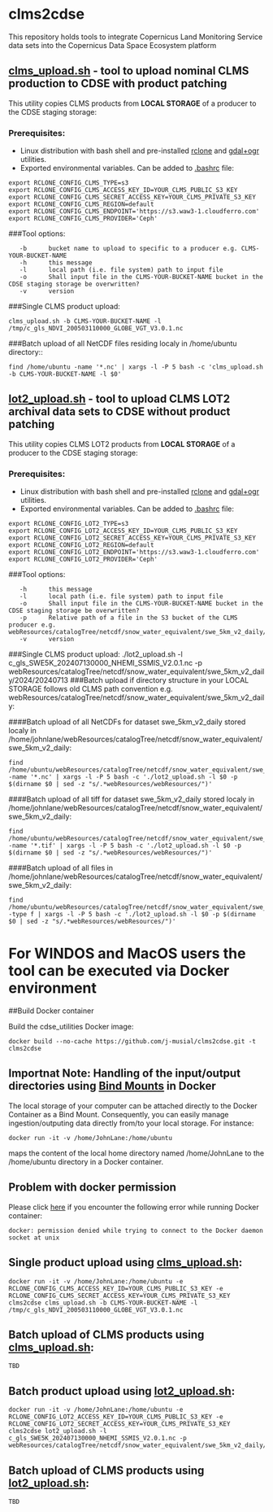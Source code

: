# clms2cdse
This repository holds tools to integrate Copernicus Land Monitoring Service data sets into the Copernicus Data Space Ecosystem platform

## [clms_upload.sh](https://github.com/j-musial/clms2cdse/blob/main/clms_upload.sh) - tool to upload nominal CLMS production to CDSE with product patching

This utility copies CLMS products from **LOCAL STORAGE** of a producer to the CDSE staging storage:

### Prerequisites:

- Linux distribution with bash shell and pre-installed [rclone](https://rclone.org/docs/) and [gdal+ogr](https://gdal.org/en/stable/download.html#binaries) utilities.
- Exported environmental variables. Can be added to [.bashrc](https://www.digitalocean.com/community/tutorials/bashrc-file-in-linux) file:

```
export RCLONE_CONFIG_CLMS_TYPE=s3
export RCLONE_CONFIG_CLMS_ACCESS_KEY_ID=YOUR_CLMS_PUBLIC_S3_KEY
export RCLONE_CONFIG_CLMS_SECRET_ACCESS_KEY=YOUR_CLMS_PRIVATE_S3_KEY
export RCLONE_CONFIG_CLMS_REGION=default
export RCLONE_CONFIG_CLMS_ENDPOINT='https://s3.waw3-1.cloudferro.com'
export RCLONE_CONFIG_CLMS_PROVIDER='Ceph'
```
###Tool options:
```
   -b	   bucket name to upload to specific to a producer e.g. CLMS-YOUR-BUCKET-NAME
   -h      this message
   -l      local path (i.e. file system) path to input file
   -o      Shall input file in the CLMS-YOUR-BUCKET-NAME bucket in the CDSE staging storage be overwritten?
   -v      version
```
###Single CLMS product upload:
```
clms_upload.sh -b CLMS-YOUR-BUCKET-NAME -l /tmp/c_gls_NDVI_200503110000_GLOBE_VGT_V3.0.1.nc
```
###Batch upload of all NetCDF files residing localy in /home/ubuntu directory::
```
find /home/ubuntu -name '*.nc' | xargs -l -P 5 bash -c 'clms_upload.sh -b CLMS-YOUR-BUCKET-NAME -l $0'
```
## [lot2_upload.sh](https://github.com/j-musial/clms2cdse/blob/main/lot2_upload.sh) - tool to upload CLMS LOT2 archival data sets to CDSE without product patching

This utility copies CLMS LOT2 products from **LOCAL STORAGE** of a producer to the CDSE staging storage:
### Prerequisites:

- Linux distribution with bash shell and pre-installed [rclone](https://rclone.org/docs/) and [gdal+ogr](https://gdal.org/en/stable/download.html#binaries) utilities.
- Exported environmental variables. Can be added to [.bashrc](https://www.digitalocean.com/community/tutorials/bashrc-file-in-linux) file:

```
export RCLONE_CONFIG_LOT2_TYPE=s3
export RCLONE_CONFIG_LOT2_ACCESS_KEY_ID=YOUR_CLMS_PUBLIC_S3_KEY
export RCLONE_CONFIG_LOT2_SECRET_ACCESS_KEY=YOUR_CLMS_PRIVATE_S3_KEY
export RCLONE_CONFIG_LOT2_REGION=default
export RCLONE_CONFIG_LOT2_ENDPOINT='https://s3.waw3-1.cloudferro.com'
export RCLONE_CONFIG_LOT2_PROVIDER='Ceph'
```
###Tool options:
```
   -h      this message
   -l      local path (i.e. file system) path to input file
   -o      Shall input file in the CLMS-YOUR-BUCKET-NAME bucket in the CDSE staging storage be overwritten?
   -p	   Relative path of a file in the S3 bucket of the CLMS producer e.g. webResources/catalogTree/netcdf/snow_water_equivalent/swe_5km_v2_daily/2024/20240713
   -v      version
```
###Single CLMS product upload:
./lot2_upload.sh -l c_gls_SWE5K_202407130000_NHEMI_SSMIS_V2.0.1.nc -p webResources/catalogTree/netcdf/snow_water_equivalent/swe_5km_v2_daily/2024/20240713
###Batch upload if directory structure in your LOCAL STORAGE follows old CLMS path convention e.g. webResources/catalogTree/netcdf/snow_water_equivalent/swe_5km_v2_daily:

####Batch upload of all NetCDFs for dataset swe_5km_v2_daily stored localy in /home/johnlane/webResources/catalogTree/netcdf/snow_water_equivalent/swe_5km_v2_daily:
```
find /home/ubuntu/webResources/catalogTree/netcdf/snow_water_equivalent/swe_5km_v2_daily -name '*.nc' | xargs -l -P 5 bash -c './lot2_upload.sh -l $0 -p $(dirname $0 | sed -z "s/.*webResources/webResources/")'
```
####Batch upload of all tiff for dataset swe_5km_v2_daily stored localy in /home/johnlane/webResources/catalogTree/netcdf/snow_water_equivalent/swe_5km_v2_daily:
```
find /home/ubuntu/webResources/catalogTree/netcdf/snow_water_equivalent/swe_5km_v2_daily -name '*.tif' | xargs -l -P 5 bash -c './lot2_upload.sh -l $0 -p $(dirname $0 | sed -z "s/.*webResources/webResources/")'
```
####Batch upload of all files in /home/johnlane/webResources/catalogTree/netcdf/snow_water_equivalent/swe_5km_v2_daily:
```
find /home/ubuntu/webResources/catalogTree/netcdf/snow_water_equivalent/swe_5km_v2_daily -type f | xargs -l -P 5 bash -c './lot2_upload.sh -l $0 -p $(dirname $0 | sed -z "s/.*webResources/webResources/")'
```
# For WINDOS and MacOS users the tool can be executed via Docker environment
##Build Docker container

Build the cdse_utilities Docker image:

```
docker build --no-cache https://github.com/j-musial/clms2cdse.git -t clms2cdse
```
## Importnat Note: Handling of the input/output directories using [Bind Mounts](https://docs.docker.com/storage/bind-mounts/) in Docker
The local storage of your computer can be attached directly to the Docker Container as a Bind Mount. Consequently, you can easily manage ingestion/outputing data directly from/to your local storage. For instance:
```
docker run -it -v /home/JohnLane:/home/ubuntu
```
maps the content of the local home directory named /home/JohnLane to the /home/ubuntu directory in a Docker container.

## Problem with docker permission

Please click [here](https://betterstack.com/community/questions/how-to-fix-docker-got-permission-denied/) if you encounter the following error while running Docker container:
```
docker: permission denied while trying to connect to the Docker daemon socket at unix
```
## Single product upload using [clms_upload.sh](https://github.com/j-musial/clms2cdse/blob/main/clms_upload.sh):
```
docker run -it -v /home/JohnLane:/home/ubuntu -e RCLONE_CONFIG_CLMS_ACCESS_KEY_ID=YOUR_CLMS_PUBLIC_S3_KEY -e RCLONE_CONFIG_CLMS_SECRET_ACCESS_KEY=YOUR_CLMS_PRIVATE_S3_KEY clms2cdse clms_upload.sh -b CLMS-YOUR-BUCKET-NAME -l /tmp/c_gls_NDVI_200503110000_GLOBE_VGT_V3.0.1.nc
```
## Batch upload of CLMS products using [clms_upload.sh](https://github.com/j-musial/clms2cdse/blob/main/clms_upload.sh):
```
TBD
```
## Batch product upload using [lot2_upload.sh](https://github.com/j-musial/clms2cdse/blob/main/lot2_upload.sh):
```
docker run -it -v /home/JohnLane:/home/ubuntu -e RCLONE_CONFIG_LOT2_ACCESS_KEY_ID=YOUR_CLMS_PUBLIC_S3_KEY -e RCLONE_CONFIG_LOT2_SECRET_ACCESS_KEY=YOUR_CLMS_PRIVATE_S3_KEY clms2cdse lot2_upload.sh -l c_gls_SWE5K_202407130000_NHEMI_SSMIS_V2.0.1.nc -p webResources/catalogTree/netcdf/snow_water_equivalent/swe_5km_v2_daily/2024/20240713
```
## Batch upload of CLMS products using [lot2_upload.sh](https://github.com/j-musial/clms2cdse/blob/main/lot2_upload.sh):
```
TBD
```
